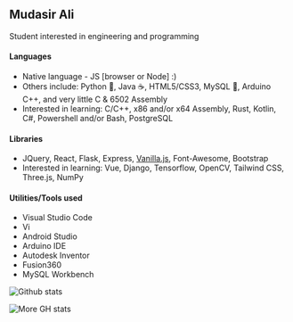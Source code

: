 ## Mudasir Ali

Student interested in engineering and programming

#### Languages
- Native language - JS [browser or Node] :)
- Others include: Python 🐍, Java ☕, HTML5/CSS3, MySQL 🐘, Arduino C++, and very little C & 6502 Assembly
- Interested in learning: C/C++, x86 and/or x64 Assembly, Rust, Kotlin, C#, Powershell and/or Bash, PostgreSQL

#### Libraries
- JQuery, React, Flask, Express, [Vanilla.js](http://vanilla-js.com/), Font-Awesome, Bootstrap
- Interested in learning: Vue, Django, Tensorflow, OpenCV, Tailwind CSS, Three.js, NumPy

#### Utilities/Tools used
- Visual Studio Code
- Vi
- Android Studio
- Arduino IDE
- Autodesk Inventor
- Fusion360
- MySQL Workbench

![Github stats](https://github-readme-stats.vercel.app/api?username=mud-ali&show_icons=true&count_private=true&theme=dark&hide_rank=true&disable_animations=true&custom_title=mud-ali)


![More GH stats](https://github-readme-stats.vercel.app/api/top-langs/?username=mud-ali&theme=dark "top languages")
